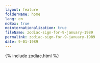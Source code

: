 ```yaml
---
layout: feature
folderName: home
lang: en
noBox: true
nointernationalization: true
fileName: zodiac-sign-for-9-january-1989
permalink: zodiac-sign-for-9-january-1989
date: 9-01-1989
---
```

{% include zodiac.html %}
